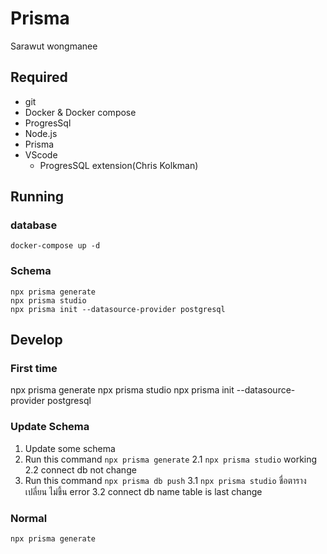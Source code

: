 # Prisma

Sarawut wongmanee

## Required
- git
- Docker & Docker compose
- ProgresSql 
- Node.js
- Prisma
- VScode
    - ProgresSQL extension(Chris Kolkman)
 

## Running
### database
``` 
docker-compose up -d
```
### Schema
```
npx prisma generate
npx prisma studio
npx prisma init --datasource-provider postgresql
```
## Develop
### First time 
npx prisma generate
npx prisma studio
npx prisma init --datasource-provider postgresql

### Update Schema
1. Update some schema
2. Run this command `npx prisma generate`
    2.1 `npx prisma studio` working
    2.2 connect db not change
3. Run this command `npx prisma db push`
    3.1 `npx prisma studio` ชื่อตารางเปลี่ยน ไม่ขึ้น error 
    3.2 connect db name table is last change 

### Normal
``` bash
npx prisma generate
```


